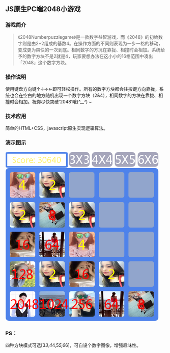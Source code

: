 ## JS原生PC端2048小游戏
### 游戏简介
>《2048Numberpuzzlegame》是一款数字益智游戏，而《2048》的初始数字则是由2+2组成的基数4。在操作方面的不同则表现为一步一格的移动，变成更为爽快的一次到底。相同数字的方况在靠拢、相撞时会相加。系统给予的数字方块不是2就是4，玩家要想办法在这小小的16格范围中凑出「2048」这个数字方块。
### 操作说明
使用键盘方向键↑↓→←即可轻松操作。所有的数字方块都会往按键方向靠拢，系统也会在空白的地方随机出现一个数字方块（2&4），相同数字的方块在靠拢、相撞时会相加。祝你尽快突破‘2048’哦(*^__^*) ~
### 技术应用
简单的HTML+CSS，javascript原生实现逻辑算法。
### 演示图示
![demo](images/2048demo.png)
### PS：
四种方块模式可选[3*3,4*4,5*5,6*6]，可自设个数字图像，增强趣味性。
